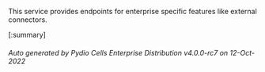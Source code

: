 






This service provides endpoints for enterprise specific features like external connectors.

[:summary]

###### Auto generated by Pydio Cells Enterprise Distribution v4.0.0-rc7 on 12-Oct-2022
